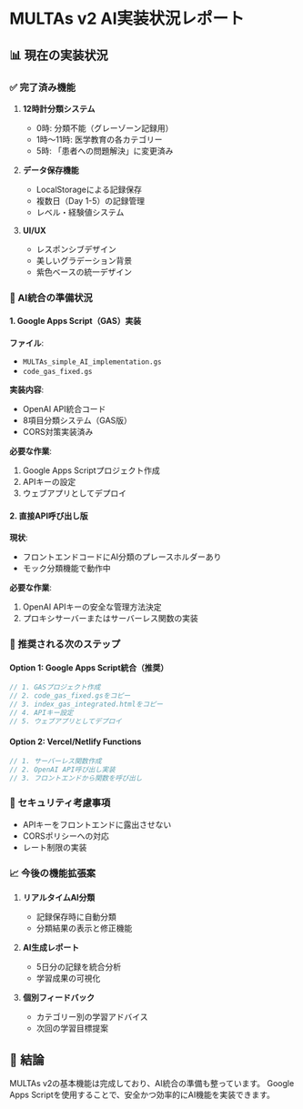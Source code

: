 # MULTAs v2 AI実装状況レポート

## 📊 現在の実装状況

### ✅ 完了済み機能
1. **12時計分類システム**
   - 0時: 分類不能（グレーゾーン記録用）
   - 1時〜11時: 医学教育の各カテゴリー
   - 5時: 「患者への問題解決」に変更済み

2. **データ保存機能**
   - LocalStorageによる記録保存
   - 複数日（Day 1-5）の記録管理
   - レベル・経験値システム

3. **UI/UX**
   - レスポンシブデザイン
   - 美しいグラデーション背景
   - 紫色ベースの統一デザイン

### 🚧 AI統合の準備状況

#### 1. Google Apps Script（GAS）実装
**ファイル**: 
- `MULTAs_simple_AI_implementation.gs`
- `code_gas_fixed.gs`

**実装内容**:
- OpenAI API統合コード
- 8項目分類システム（GAS版）
- CORS対策実装済み

**必要な作業**:
1. Google Apps Scriptプロジェクト作成
2. APIキーの設定
3. ウェブアプリとしてデプロイ

#### 2. 直接API呼び出し版
**現状**: 
- フロントエンドコードにAI分類のプレースホルダーあり
- モック分類機能で動作中

**必要な作業**:
1. OpenAI APIキーの安全な管理方法決定
2. プロキシサーバーまたはサーバーレス関数の実装

### 📝 推奨される次のステップ

#### Option 1: Google Apps Script統合（推奨）
```javascript
// 1. GASプロジェクト作成
// 2. code_gas_fixed.gsをコピー
// 3. index_gas_integrated.htmlをコピー
// 4. APIキー設定
// 5. ウェブアプリとしてデプロイ
```

#### Option 2: Vercel/Netlify Functions
```javascript
// 1. サーバーレス関数作成
// 2. OpenAI API呼び出し実装
// 3. フロントエンドから関数を呼び出し
```

### 🔐 セキュリティ考慮事項
- APIキーをフロントエンドに露出させない
- CORSポリシーへの対応
- レート制限の実装

### 📈 今後の機能拡張案
1. **リアルタイムAI分類**
   - 記録保存時に自動分類
   - 分類結果の表示と修正機能

2. **AI生成レポート**
   - 5日分の記録を統合分析
   - 学習成果の可視化

3. **個別フィードバック**
   - カテゴリー別の学習アドバイス
   - 次回の学習目標提案

## 🎯 結論
MULTAs v2の基本機能は完成しており、AI統合の準備も整っています。
Google Apps Scriptを使用することで、安全かつ効率的にAI機能を実装できます。